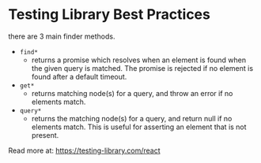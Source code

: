# Testing Library Best Practices

there are 3 main finder methods.

- `find*`
  - returns a promise which resolves when an element is found when the given query is matched. The promise is rejected if no element is found after a default timeout.
- `get*`
  - returns matching node(s) for a query, and throw an error if no elements match.
- `query*`
  - returns the matching node(s) for a query, and return null if no elements match. This is useful for asserting an element that is not present.

Read more at: https://testing-library.com/react

